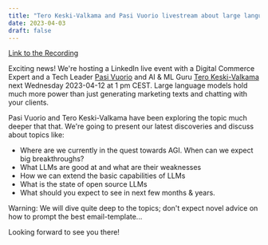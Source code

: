 ```yaml
---
title: "Tero Keski-Valkama and Pasi Vuorio livestream about large language models and AI"
date: 2023-04-03
draft: false
---
```


[Link to the Recording](https://youtu.be/bNyjkKtw_pA)

Exciting news! We're hosting a LinkedIn live event with a Digital Commerce 
Expert and a Tech Leader [Pasi Vuorio](https://www.linkedin.com/in/pasivuorio)
and AI & ML Guru [Tero Keski-Valkama](https://www.costacoders.es/coders/tero-keski-valkama) next 
Wednesday 2023-04-12 at 1 pm CEST.
Large language models hold much more power than just generating marketing texts and chatting with your clients.

Pasi Vuorio and Tero Keski-Valkama have been exploring the topic much deeper that that. We're going to present our latest discoveries and discuss about topics like:

- Where are we currently in the quest towards AGI. When can we expect big breakthroughs?
- What LLMs are good at and what are their weaknesses
- How we can extend the basic capabilities of LLMs
- What is the state of open source LLMs
- What should you expect to see in next few months & years.

Warning: We will dive quite deep to the topics; don't expect novel advice on how to prompt the best email-template...

Looking forward to see you there!
